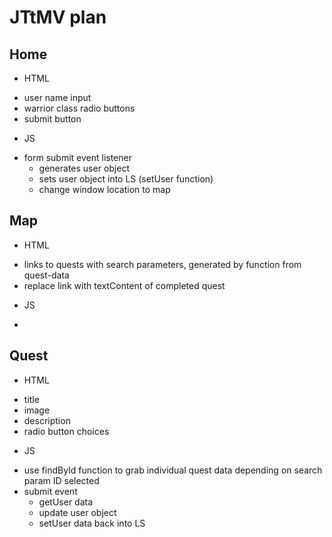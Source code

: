 # JTtMV plan

## Home 
* HTML
- user name input
- warrior class radio buttons
- submit button

* JS
- form submit event listener
    - generates user object
    - sets user object into LS (setUser function)
    - change window location to map

## Map
* HTML
- links to quests with search parameters, generated by function from quest-data
- replace link with textContent of completed quest

* JS
- 

## Quest
* HTML
- title
- image
- description
- radio button choices

* JS
- use findById function to grab individual quest data depending on search param ID selected
- submit event
    - getUser data
    - update user object
    - setUser data back into LS
